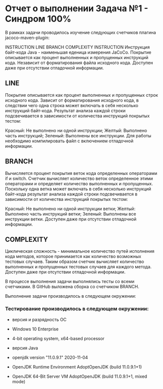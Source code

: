 
# Отчет о выполнении Задача №1 - Синдром 100%

В рамках задачи проводилось изучение следующих счетчиков плагина jacoco-maven-plugin:

INSTRUCTION
LINE
BRANCH
COMPLEXITY
INSTRUCTION
Инструкция байт-кода Java - наименьшая еденица измерения JaCoCo. Покрытие описывается как процент выполненных и пропущенных инструкций кода. Независит от форматирования файла исходного кода. Доступен даже при отсутствии отладочной информации.

## LINE
Покрытие описывается как процент выполненных и пропущенных строк исходного кода. Зависит от форматирования исходного кода, в следствии чего одна строка может включать в себя несколько инструкций байт-кода. Результат анализа каждой строки подсвечивается в зависимости от количества инструкций покрытых тестом:

Красный: Не выполнено ни одной инструкции;
Желтый: Выполнено часть инструкций;
Зеленый: Выполнены все инструкции. Для работы необходимо компилировать файл с включением отладочной информации.

## BRANCH
Вычисляется процент покрытия веток кода определенных операторами if и switch. Счетчик вычисляет количество веток определенное этими операторами и определяет количество выполненных и пропущенных. Поскольку одна ветка может включать в себя несколько инструкций байт-кода результат анализа каждой строки подсвечивается в зависимости от количества инструкций покрытых тестом:

Красный: Не выполнено ни одной инструкции ветки;
Желтый: Выполнено часть инструкций ветки;
Зеленый: Выполнены все инструкции ветки. Доступен даже при отсутствии отладочной информации.

##  COMPLEXITY
Циклическая сложность - минимальное количество путей исполнения кода методов, которое принимается как количество возможных тестовых случаев. Таким образом счетчик вычисляет количество выполненных и пропущенных тестовых случаев для каждого метода. Доступен даже при отсутствии отладочной информации.

В процессе выполнения задачи выполнялись тесты со всеми счетчиками. В GitHub выложена сборка со счетчиком BRANCH.

Выполнение задачи производилось в следующем окружении:
### Тестирование производилось в следующем окружении:
* версия и разрядность ОС
* Windows 10 Enterprise
* 4-bit operating system, x64-based processor

* версия Java
* openjdk version "11.0.9.1" 2020-11-04
* OpenJDK Runtime Environment AdoptOpenJDK (build 11.0.9.1+1)
* OpenJDK 64-Bit Server VM AdoptOpenJDK (build 11.0.9.1+1, mixed mode)